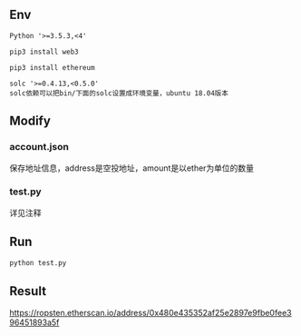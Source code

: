 ## Env
```
Python '>=3.5.3,<4'

pip3 install web3

pip3 install ethereum

solc '>=0.4.13,<0.5.0'
solc依赖可以把bin/下面的solc设置成环境变量，ubuntu 18.04版本
```

## Modify
### account.json
保存地址信息，address是空投地址，amount是以ether为单位的数量

### test.py   
详见注释
## Run
```python
python test.py
```

## Result
https://ropsten.etherscan.io/address/0x480e435352af25e2897e9fbe0fee396451893a5f